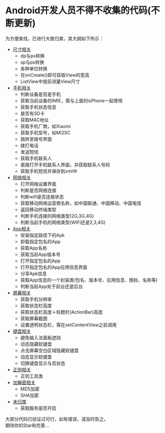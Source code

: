 # Android开发人员不得不收集的代码(不断更新)  
为方便查找，已进行大致归类，其大纲如下所示：  
- [尺寸相关](https://github.com/Blankj/AndroidUtilCode/blob/master/about_size.md)
	- dp与px转换
	- sp与px转换
	- 各种单位转换
	- 在onCreate()即可获取View的宽高
	- ListView中提前测量View尺寸
- [手机相关](https://github.com/Blankj/AndroidUtilCode/blob/master/about_phone.md)
	- 判断设备是否是手机
	- 获取当前设备的IMIE，需与上面的isPhone一起使用
	- 获取手机状态信息
	- 是否有SD卡
	- 获取MAC地址
	- 获取手机厂商，如Xiaomi
	- 获取手机型号，如MI2SC
	- 跳转至拨号界面
	- 拨打电话
	- 发送短信
	- 获取手机联系人
	- 直接打开手机联系人界面，并获取联系人号码
	- 获取手机短信并保存到xml中
- [网络相关](https://github.com/Blankj/AndroidUtilCode/blob/master/about_net.md)
	- 打开网络设置界面
	- 判断是否网络连接
	- 判断wifi是否连接状态
	- 获取移动网络运营商名称，如中国联通、中国移动、中国电信
	- 返回移动终端类型
	- 判断手机连接的网络类型(2G,3G,4G)
	- 判断当前手机的网络类型(WIFI还是2,3,4G)
- [App相关](https://github.com/Blankj/AndroidUtilCode/blob/master/about_app.md)
	- 安装指定路径下的Apk
	- 卸载指定包名的App
	- 获取App名称
	- 获取当前App版本号
	- 打开指定包名的App
	- 打开指定包名的App应用信息界面
	- 分享Apk信息
	- 获取App信息的一个封装类(包名、版本号、应用信息、图标、名称等)
	- 判断当前App处于前台还是后台
- [屏幕相关](https://github.com/Blankj/AndroidUtilCode/blob/master/about_screen.md)
	- 获取手机分辨率
	- 获取状态栏高度
	- 获取状态栏高度＋标题栏(ActionBar)高度
	- 获取屏幕截图
	- 设置透明状态栏，需在setContentView之前调用
- [键盘相关](https://github.com/Blankj/AndroidUtilCode/blob/master/about_keyboard.md)
	- 避免输入法面板遮挡
	- 动态隐藏软键盘
	- 点击屏幕空白区域隐藏软键盘
	- 动态显示软键盘
	- 切换键盘显示与否状态
- [正则相关](https://github.com/Blankj/AndroidUtilCode/blob/master/about_regular.md)
	- 正则工具类
- [加解密相关](https://github.com/Blankj/AndroidUtilCode/blob/master/about_encrypt.md)
	- MD5加密
	- SHA加密
- [未归类](https://github.com/Blankj/AndroidUtilCode/blob/master/unclassified.md)
	- 获取服务是否开启

大部分代码已验证过可行，如有错误，请及时告之。  
期待你的Star和完善...